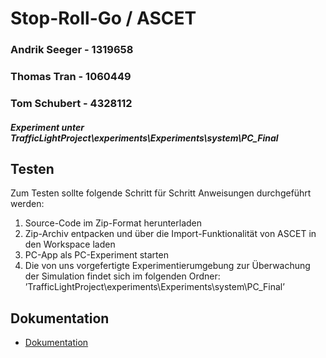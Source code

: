 # Stop-Roll-Go  /  ASCET

### Andrik Seeger - 1319658
### Thomas Tran - 1060449
### Tom Schubert - 4328112

##### Experiment unter TrafficLightProject\experiments\Experiments\system\PC_Final


## Testen

Zum Testen sollte folgende Schritt für Schritt Anweisungen durchgeführt werden:

1. Source-Code im Zip-Format herunterladen
2. Zip-Archiv entpacken und über die Import-Funktionalität von ASCET in den Workspace laden
3. PC-App als PC-Experiment starten
4. Die von uns vorgefertigte Experimentierumgebung zur Überwachung der Simulation findet sich im folgenden Ordner:
     ’TrafficLightProject\experiments\Experiments\system\PC_Final’

## Dokumentation

* [Dokumentation](/Dokumentation.pdf)
